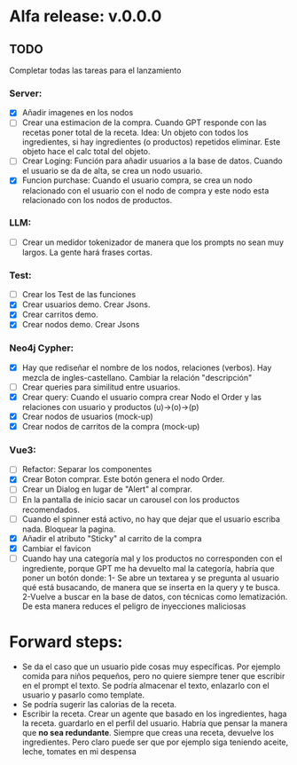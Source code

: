 # Alfa release: v.0.0.0
## TODO

Completar todas las tareas para el lanzamiento

### Server:
- [X] Añadir imagenes en los nodos
- [ ] Crear una estimacion de la compra. Cuando GPT responde con las recetas poner total de la receta. Idea: Un objeto con todos los ingredientes, si hay ingredientes (o productos) repetidos eliminar. Este objeto hace el calc total del objeto.
- [ ] Crear Loging: Función para añadir usuarios a la base de datos. Cuando el usuario se da de alta, se crea un nodo usuario.
- [X] Funcion purchase: Cuando el usuario compra, se crea un nodo relacionado con el usuario con el nodo de compra y este nodo esta relacionado con los nodos de productos.

### LLM:
- [ ] Crear un medidor tokenizador de manera que los prompts no sean muy largos. La gente hará frases cortas. 

### Test:
- [ ] Crear los Test de las funciones
- [X] Crear usuarios demo. Crear Jsons.
- [X] Crear carritos demo. 
- [X] Crear nodos demo. Crear Jsons

### Neo4j Cypher:
- [X] Hay que rediseñar el nombre de los nodos, relaciones (verbos). Hay mezcla de ingles-castellano. Cambiar la relación "descripción"
- [ ] Crear queries para similitud entre usuarios.
- [X] Crear query: Cuando el usuario compra crear Nodo el Order y las relaciones con usuario y productos (u)->(o)->(p)
- [X] Crear nodos de usuarios (mock-up)
- [X] Crear nodos de carritos de la compra (mock-up)

### Vue3:
- [ ] Refactor: Separar los componentes
- [X] Crear Boton comprar. Este botón genera el nodo Order.
- [ ] Crear un Dialog en lugar de "Alert" al comprar.
- [ ] En la pantalla de inicio sacar un carousel con los productos recomendados.
- [ ] Cuando el spinner está activo, no hay que dejar que el usuario escriba nada. Bloquear la pagina.
- [X] Añadir el atributo "Sticky" al carrito de la compra
- [X] Cambiar el favicon
- [ ] Cuando hay una categoría mal y los productos no corresponden con el ingrediente, porque GPT me ha devuelto mal la categoría, habría que poner un botón donde:
	    1- Se abre un textarea y se pregunta al usuario qué está busacando, de manera que se inserta en la query y te busca.
      2-Vuelve  a buscar en la base de datos, con técnicas como lematización. De esta manera reduces el peligro de inyecciones maliciosas

# Forward steps:

- Se da el caso que un usuario pide cosas muy específicas. Por ejemplo comida para niños pequeños, pero no quiere siempre tener que escribir en el prompt el texto. Se podría almacenar el texto, enlazarlo con el usuario y pasarlo como template.
- Se podría sugerir las calorias de la receta.
- Escribir la receta. Crear un agente que basado en los ingredientes, haga la receta. guardarlo en el perfil del usuario.
Habría que pensar la manera que **no sea redundante**. Siempre que creas una receta, devuelve los ingredientes. Pero claro puede ser que por ejemplo siga teniendo aceite, leche, tomates en mi despensa

